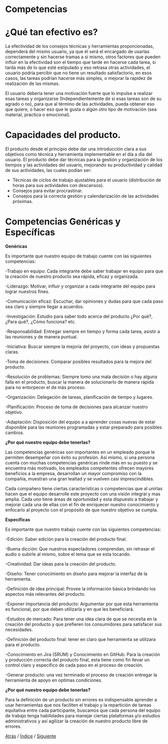 # Competencias

# ¿Qué tan efectivo es?
La efectividad de los consejos técnicas y herramientas proporcionadas, dependerá del mismo usuario, ya que él será el encargado de usarlas correctamente y sin hacerse tramas a sí mismo, otros factores que pueden influir en la efectividad son el tiempo que tarde en hacerse cada tarea, si tarda más de lo que esté estipulado y eso retrasa otras actividades, el usuario podría percibir que no tiene un resultado satisfactorio, en esos casos, las tareas podrían hacerse más simples, o mejorar la rapidez de realización de las mismas.

El usuario debería tener una motivación fuerte que lo impulse a realizar esas tareas y organizarse (Independientemente de si esas tareas son de su agrado o no), para que al término de las actividades, pueda obtener eso que quiere, o hacer eso que le gusta o algún otro tipo de motivación (sea material, practica o emocional).

# Capacidades del producto.
El producto desde el principio debe dar una introducción clara a sus objetivos como técnica y herramienta implementable en el día a día del usuario.
El producto debe dar técnicas para la gestión y organización de los tiempos y las actividades del usuario, mejorando su productividad y calidad de sus actividades, las cuales podían ser:

- Técnicas de ciclos de trabajo ajustables para el usuario (distribución de horas para sus actividades con descansos).
- Consejos para evitar procrastinar.
- Consejos para la correcta gestión y calendarización de las actividades próximas.



# Competencias Genéricas y Específicas

**Genéricas** 

Es importante que nuestro equipo de trabajo cuente con las siguientes competencias:

-Trabajo en equipo: Cada integrante debe saber trabajar en equipo para que la creación de nuestro producto sea rápida, eficaz y organizada.

-Liderazgo: Motivar, influir y organizar a cada integrante del equipo para lograr nuestros fines.

-Comunicación eficaz: Escuchar, dar opiniones y dudas para que cada paso sea claro y siempre llegar a acuerdos.

-Investigación: Estudio para saber todo acerca del producto ¿Por qué?, ¿Para qué?, ¿Cómo funciona? etc.

-Responsabilidad: Entregar siempre en tiempo y forma cada tarea, asistir a las reuniones y de manera puntual.


-Iniciativa: Buscar siempre la mejoría del proyecto, con ideas y propuestas claras.

-Toma de decisiones: Comparar posibles resultados para la mejora del producto.

-Resolución de problemas: Siempre tomo una mala decisión o hay alguna falla en el producto, buscar la manera de solucionarlo de manera rápida para no entorpecer el de más proceso.

-Organización: Delegación de tareas, planificación de tiempo y lugares.

-Planificación: Proceso de toma de decisiones para alcanzar nuestro objetivo.

-Adaptación: Disposición del equipo a a aprender cosas nuevas de estar disponible para las reuniones programadas y estar preparado para posibles cambios.

**¿Por qué nuestro equipo debe tenerlas?**

Las competencias genéricas son importantes en un empleado porque le permiten desempeñar con éxito su profesión.
Así mismo, si una persona cuenta con muchas competencias genéricas rinde más en su puesto y se encuentra más motivado, los empleados competentes ofrecen mayores beneficios a la empresa, desarrollan un mayor compromiso con la compañía, muestran una gran lealtad y se vuelven casi imprescindibles.

Cada compañero tiene ciertas características o competencias  que al unirlas hacen que el equipo desarrolle este proyecto con una visión integral y mas amplia. Cada uno tiene áreas de oportunidad y esta dispuesto a trabajar y mejorar cada una de ellas con el fin de enriquecer nuestro conocimiento y enfocarlo al proyecto con el propósito de que nuestro objetivo se cumpla.

**Específicas**

Es importante que nuestro trabajo cuente con las siguientes competencias:

-Edición: Saber edición para la creación del producto final.

-Buena dicción: Que nuestros espectadores comprendan, sin retrasar el audio o subirle al mismo, sobre el tema que se esta tocando. 

-Creatividad: Dar ideas para la creación del producto.

-Diseño: Tener conocimiento en diseño para mejorar la interfaz de la herramienta.

-Definición de idea principal: Provee la información básica brindando los aspectos más relevantes del producto.

-Exponer importancia del producto: Argumentar por que esta herramienta es funcional, por que deben utilizarla y en que les beneficiará.

-Estudios de mercado: Para tener una idea clara de que se necesita en la creación del producto y que prefieren los consumidores para satisfacer sus necesidades.

-Definición del producto final: tener en claro que herramienta se utilizara para el producto.

-Conocimiento en Jira (SRUM) y Conocimiento en GitHub: Para la creación y producción correcta del producto final, esta tiene como fin llevar un control claro y 
especifico de cada paso en el proceso de creación.

-Generar producto: una vez terminado el proceso de creación entregar la herramienta de apoyo en optimas condiciones.

**¿Por qué nuestro equipo debe tenerlas?**

Para la definición de un producto sin errores es indispensable aprender a usar herramientas que nos faciliten el trabajo y la repartición de tareas equitativa entre cada participante, buscamos que cada persona del equipo de trabajo tenga habilidades para manejar ciertas plataformas y/o estudios administrativos y así agilizar la creación de nuestro producto libre de errores.


[Atrás](https://github.com/Ibis-C/Metodos-de-organizacion/blob/Segunda-Entrega/Documentacion/6.%20Datos%20de%20estudio%20e%20Investigacion.md#datos-de-estudio-e-investigación)
/ [Índice](https://github.com/Ibis-C/Metodos-de-organizacion/tree/Segunda-Entrega#%C3%ADndice-scroll) /
[Siguiente](https://github.com/Ibis-C/Metodos-de-organizacion/blob/Segunda-Entrega/Documentacion/8.%20Trabajo%20en%20equipo.md#trabajo-en-equipo)
